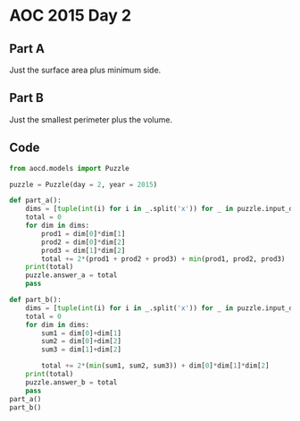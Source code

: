 # AOC 2015 Day 2

## Part A

Just the surface area plus minimum side.

## Part B

Just the smallest perimeter plus the volume.

## Code
```python
from aocd.models import Puzzle

puzzle = Puzzle(day = 2, year = 2015)

def part_a():
    dims = [tuple(int(i) for i in _.split('x')) for _ in puzzle.input_data.split('\n')]
    total = 0
    for dim in dims:
        prod1 = dim[0]*dim[1]
        prod2 = dim[0]*dim[2]
        prod3 = dim[1]*dim[2]
        total += 2*(prod1 + prod2 + prod3) + min(prod1, prod2, prod3)
    print(total)
    puzzle.answer_a = total
    pass

def part_b():
    dims = [tuple(int(i) for i in _.split('x')) for _ in puzzle.input_data.split('\n')]
    total = 0
    for dim in dims:
        sum1 = dim[0]+dim[1]
        sum2 = dim[0]+dim[2]
        sum3 = dim[1]+dim[2]

        total += 2*(min(sum1, sum2, sum3)) + dim[0]*dim[1]*dim[2]
    print(total)
    puzzle.answer_b = total
    pass
part_a()
part_b()
```